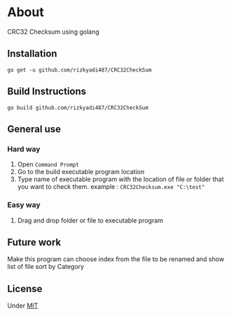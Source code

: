 # About

CRC32 Checksum using golang

## Installation

```
go get -u github.com/rizkyadi487/CRC32CheckSum
```

## Build Instructions

```
go build github.com/rizkyadi487/CRC32CheckSum
```
## General use
### Hard way
1. Open `Command Prompt`
2. Go to the build executable program location
3. Type name of executable program with the location of file or folder that you want to check them. example : `CRC32Checksum.exe "C:\test"`

### Easy way
1. Drag and drop folder or file to executable program

## Future work

Make this program can choose index from the file to be renamed and show list of file sort by Category

## License

Under [MIT](LICENSE)
